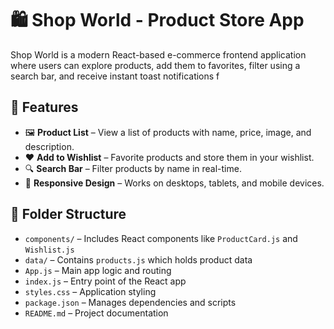 # 🛍️ Shop World - Product Store App

Shop World is a modern React-based e-commerce frontend application where users can explore products, add them to favorites, filter using a search bar, and receive instant toast notifications f


## 🚀 Features

- 🖼️ **Product List** – View a list of products with name, price, image, and description.
- ❤️ **Add to Wishlist** – Favorite products and store them in your wishlist.
- 🔍 **Search Bar** – Filter products by name in real-time.
- 🎨 **Responsive Design** – Works on desktops, tablets, and mobile devices.

## 📂 Folder Structure

- `components/` – Includes React components like `ProductCard.js` and `Wishlist.js`
- `data/` – Contains `products.js` which holds product data
- `App.js` – Main app logic and routing
- `index.js` – Entry point of the React app
- `styles.css` – Application styling
- `package.json` – Manages dependencies and scripts
- `README.md` – Project documentation

